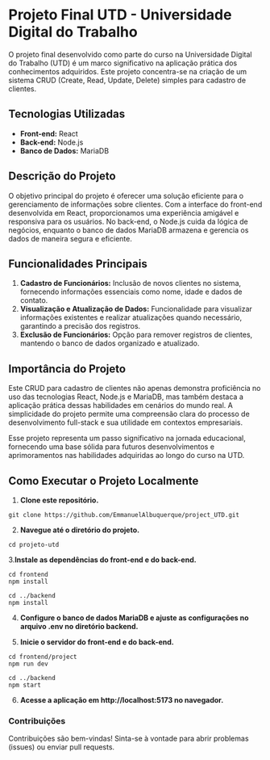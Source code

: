 
# Projeto Final UTD - Universidade Digital do Trabalho

O projeto final desenvolvido como parte do curso na Universidade Digital do Trabalho (UTD) é um marco significativo na aplicação prática dos conhecimentos adquiridos. Este projeto concentra-se na criação de um sistema CRUD (Create, Read, Update, Delete) simples para cadastro de clientes.

## Tecnologias Utilizadas
- **Front-end:** React
- **Back-end:** Node.js
- **Banco de Dados:** MariaDB

## Descrição do Projeto
O objetivo principal do projeto é oferecer uma solução eficiente para o gerenciamento de informações sobre clientes. Com a interface do front-end desenvolvida em React, proporcionamos uma experiência amigável e responsiva para os usuários. No back-end, o Node.js cuida da lógica de negócios, enquanto o banco de dados MariaDB armazena e gerencia os dados de maneira segura e eficiente.

## Funcionalidades Principais
1. **Cadastro de Funcionários:** Inclusão de novos clientes no sistema, fornecendo informações essenciais como nome, idade e dados de contato.
2. **Visualização e Atualização de Dados:** Funcionalidade para visualizar informações existentes e realizar atualizações quando necessário, garantindo a precisão dos registros.
3. **Exclusão de Funcionários:** Opção para remover registros de clientes, mantendo o banco de dados organizado e atualizado.

## Importância do Projeto
Este CRUD para cadastro de clientes não apenas demonstra proficiência no uso das tecnologias React, Node.js e MariaDB, mas também destaca a aplicação prática dessas habilidades em cenários do mundo real. A simplicidade do projeto permite uma compreensão clara do processo de desenvolvimento full-stack e sua utilidade em contextos empresariais.

Esse projeto representa um passo significativo na jornada educacional, fornecendo uma base sólida para futuros desenvolvimentos e aprimoramentos nas habilidades adquiridas ao longo do curso na UTD.

## Como Executar o Projeto Localmente
1. **Clone este repositório.**

```
git clone https://github.com/EmmanuelAlbuquerque/project_UTD.git
```
2. **Navegue até o diretório do projeto.**

```
cd projeto-utd
```

3.**Instale as dependências do front-end e do back-end.**
```
cd frontend
npm install

cd ../backend
npm install
```
4. **Configure o banco de dados MariaDB e ajuste as configurações no arquivo .env no diretório backend.**

5. **Inicie o servidor do front-end e do back-end.**

```
cd frontend/project
npm run dev

cd ../backend
npm start
```
6. **Acesse a aplicação em http://localhost:5173 no navegador.**

### Contribuições
Contribuições são bem-vindas! Sinta-se à vontade para abrir problemas (issues) ou enviar pull requests.


